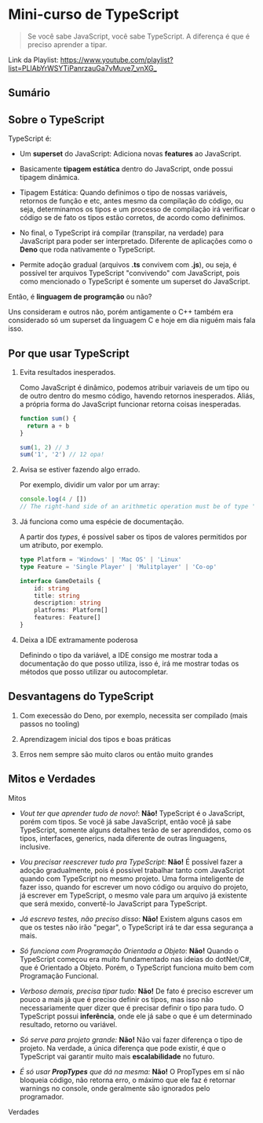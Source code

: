 # Mini-curso de TypeScript

> Se você sabe JavaScript, você sabe TypeScript. A diferença é que é preciso aprender a tipar.

Link da Playlist: <https://www.youtube.com/playlist?list=PLlAbYrWSYTiPanrzauGa7vMuve7_vnXG_>

## Sumário

## Sobre o TypeScript

TypeScript é:

- Um **superset** do JavaScript: Adiciona novas **features** ao JavaScript.

- Basicamente **tipagem estática** dentro do JavaScript, onde possui tipagem dinâmica.

- Tipagem Estática: Quando definimos o tipo de nossas variáveis, retornos de função e etc, antes mesmo da compilação do código, ou seja, determinamos os tipos e um processo de compilação irá verificar o código se de fato os tipos estão corretos, de acordo como definimos.

- No final, o TypeScript irá compilar (transpilar, na verdade) para JavaScript para poder ser interpretado. Diferente de aplicações como o **Deno** que roda nativamente o TypeScript.

- Permite adoção gradual (arquivos **.ts** convivem com **.js**), ou seja, é possível ter arquivos TypeScript "convivendo" com JavaScript, pois como mencionado o TypeScript é somente um superset do JavaScript.

Então, é **linguagem de programção** ou não?

Uns consideram e outros não, porém antigamente o C++ também era considerado só um superset da linguagem C e hoje em dia niguém mais fala isso.

## Por que usar TypeScript

1. Evita resultados inesperados.

    Como JavaScript é dinâmico, podemos atribuir variaveis de um tipo ou de outro dentro do mesmo código, havendo retornos inesperados. Aliás, a própria forma do JavaScript funcionar retorna coisas inesperadas.

    ```javascript
    function sum() {
      return a + b
    }

    sum(1, 2) // 3
    sum('1', '2') // 12 opa!
    ```

2. Avisa se estiver fazendo algo errado.

    Por exemplo, dividir um valor por um array:

    ```typescript
    console.log(4 / [])
    // The right-hand side of an arithmetic operation must be of type 'any', 'number', 'bigint' or an enum type. ts(2363)
    ```

3. Já funciona como uma espécie de documentação.

    A partir dos *types*, é possível saber os tipos de valores permitidos por um atributo, por exemplo.

    ```typescript
    type Platform = 'Windows' | 'Mac OS' | 'Linux'
    type Feature = 'Single Player' | 'Mulitplayer' | 'Co-op'

    interface GameDetails {
        id: string
        title: string
        description: string
        platforms: Platform[]
        features: Feature[]
    }
    ```

4. Deixa a IDE extramamente poderosa

    Definindo o tipo da variável, a IDE consigo me mostrar toda a documentação do que posso utiliza, isso é, irá me mostrar todas os métodos que posso utilizar ou autocompletar.

## Desvantagens do TypeScript

1. Com execessão do Deno, por exemplo, necessita ser compilado (mais passos no tooling)

2. Aprendizagem inicial dos tipos e boas práticas

3. Erros nem sempre são muito claros ou então muito grandes

## Mitos e Verdades

Mitos

- *Vout ter que aprender tudo de novo!*: **Não!** TypeScript é o JavaScript, porém com tipos. Se você já sabe JavaScript, então você já sabe TypeScript, somente alguns detalhes terão de ser aprendidos, como os tipos, interfaces, generics, nada diferente de outras linguagens, inclusive.

- *Vou precisar reescrever tudo pra TypeScript*: **Não!** É possível fazer a adoção gradualmente, pois é possível trabalhar tanto com JavaScript quando com TypeScript no mesmo projeto. Uma forma inteligente de fazer isso, quando for escrever um novo código ou arquivo do projeto, já escrever em TypeScript, o mesmo vale para um arquivo já existente que será mexido, convertê-lo JavaScript para TypeScript.

- *Já escrevo testes, não preciso disso*: **Não!** Existem alguns casos em que os testes não irão "pegar", o TypeScript irá te dar essa segurança a mais.

- *Só funciona com Programação Orientada a Objeto*: **Não!** Quando o TypeScript começou era muito fundamentado nas ideias do dotNet/C#, que é Orientado a Objeto. Porém, o TypeScript funciona muito bem com Programação Funcional.

- *Verboso demais, precisa tipar tudo:* **Não!** De fato é preciso escrever um pouco a mais já que é preciso definir os tipos, mas isso não necessariamente quer dizer que é precisar definir o tipo para tudo. O TypeScript possui **inferência**, onde ele já sabe o que é um determinado resultado, retorno ou variável.

- *Só serve para projeto grande:* **Não!** Não vai fazer diferença o tipo de projeto. Na verdade, a única diferença que pode existir, é que o TypeScript vai garantir muito mais **escalabilidade** no futuro.

- *É só usar **PropTypes** que dá na mesma:* **Não!** O PropTypes em sí não bloqueia código, não retorna erro, o máximo que ele faz é retornar warnings no console, onde geralmente são ignorados pelo programador.

Verdades
